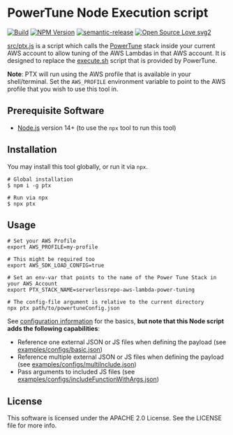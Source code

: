 # PowerTune Node Execution script

[![Build](https://github.com/digio/powertune-executor/actions/workflows/gh-pages-deploy.yml/badge.svg)](https://github.com/digio/powertune-executor/actions/workflows/gh-pages-deploy.yml)
[![NPM Version](https://img.shields.io/npm/v/ptx.svg?style=flat-square)](http://npm.im/ptx)
[![semantic-release](https://img.shields.io/badge/%20%20%F0%9F%93%A6%F0%9F%9A%80-semantic--release-e10079.svg)](https://github.com/semantic-release/semantic-release)
[![Open Source Love svg2](https://badges.frapsoft.com/os/v2/open-source.svg?v=103)](https://github.com/ellerbrock/open-source-badges/)

[src/ptx.js](src/ptx.js) is a script which calls the [PowerTune](https://github.com/alexcasalboni/aws-lambda-power-tuning) stack inside your current AWS account 
to allow tuning of the AWS Lambdas in that AWS account.
It is designed to replace the [execute.sh](https://github.com/alexcasalboni/aws-lambda-power-tuning/tree/master/scripts/execute.sh) script that is provided by PowerTune.

**Note**: PTX will run using the AWS profile that is available in your shell/terminal. Set the `AWS_PROFILE` environment variable to point to the AWS profile that
you wish to use this tool in.

## Prerequisite Software

- [Node.js](http://nodejs.org) version 14+ (to use the `npx` tool to run this tool)

## Installation

You may install this tool globally, or run it via `npx`.

``` shell
# Global installation
$ npm i -g ptx
```

``` shell
# Run via npx
$ npx ptx 
```


## Usage

``` shell
# Set your AWS Profile
export AWS_PROFILE=my-profile

# This might be required too
export AWS_SDK_LOAD_CONFIG=true

# Set an env-var that points to the name of the Power Tune Stack in your AWS Account
export PTX_STACK_NAME=serverlessrepo-aws-lambda-power-tuning

# The config-file argument is relative to the current directory
npx ptx path/to/powertuneConfig.json

```

See [configuration information](https://github.com/alexcasalboni/aws-lambda-power-tuning/blob/master/README-INPUT-OUTPUT.md) for the basics, **but note that this Node script adds the following capabilities**:
- Reference one external JSON or JS files when defining the payload (see [examples/configs/basic.json](examples/configs/basic.json))
- Reference multiple external JSON or JS files when defining the payload (see [examples/configs/multiInclude.json](examples/configs/multiInclude.json))
- Pass arguments to included JS files (see [examples/configs/includeFunctionWithArgs.json](examples/configs/includeFunctionWithArgs.json))

## License

This software is licensed under the APACHE 2.0 License. See the LICENSE file for more info.
